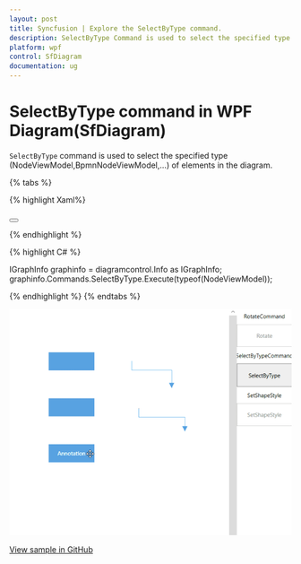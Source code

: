```yaml
---
layout: post
title: Syncfusion | Explore the SelectByType command.
description: SelectByType Command is used to select the specified type of elements(NodeViewModel,BpmnNodeViewModel) in diagram.
platform: wpf
control: SfDiagram
documentation: ug
---
```


# SelectByType command in WPF Diagram(SfDiagram)

`SelectByType` command is used to select the specified type (NodeViewModel,BpmnNodeViewModel,...) of elements in the diagram.

{% tabs %}

{% highlight Xaml%}

<Button Height="50" Content="SelectByType" Name="SelectByType" Command="Syncfusion:DiagramCommands.SelectByType" CommandParameter="{x:Type Syncfusion:NodeViewModel}"></Button>

{% endhighlight %}

{% highlight C# %}

IGraphInfo graphinfo = diagramcontrol.Info as IGraphInfo;
graphinfo.Commands.SelectByType.Execute(typeof(NodeViewModel));

{% endhighlight %}
{% endtabs %}

![Gif for SelectByType command](Commands_Images/Commands_SetShapeStyle.gif)


[View sample in GitHub](https://github.com/SyncfusionExamples/WPF-Diagram-Examples/tree/master/Samples/Commands/Rotate%20Command)